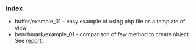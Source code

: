 ### Index
- buffer/example_01 - easy example of using php file as a template of view
- benchmark/example_01 - comparison of few method to create object. See [report](https://github.com/writ3it/PHPTricksAndTips/blob/master/benchmark/example_01/report.pdf).
